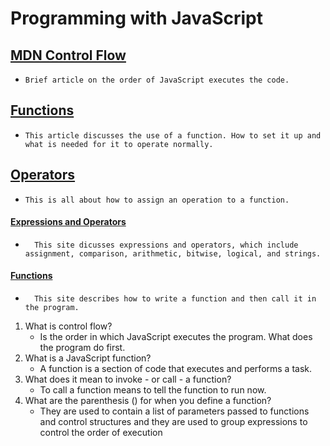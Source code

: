 # Programming with JavaScript

## [MDN Control Flow](https://developer.mozilla.org/en-US/docs/Glossary/Control_flow)
   *     Brief article on the order of JavaScript executes the code. 

## [Functions](https://www.w3schools.com/js/js_functions.asp)
   *     This article discusses the use of a function. How to set it up and what is needed for it to operate normally. 

## [Operators](https://www.w3schools.com/js/js_operators.asp)
   *     This is all about how to assign an operation to a function. 

 #### [Expressions and Operators](https://www.w3schools.com/js/js_operators.asp)
   *       This site dicusses expressions and operators, which include assignment, comparison, arithmetic, bitwise, logical, and strings. 
#### [Functions](https://developer.mozilla.org/en-US/docs/Web/JavaScript/Guide/Functions)
   *       This site describes how to write a function and then call it in the program. 

1. What is control flow?
    * Is the order in which JavaScript executes the program. What does the program do first.
2. What is a JavaScript function?
    * A function is a section of code that executes and performs a task.
3. What does it mean to invoke - or call - a function?
    * To call a function means to tell the function to run now.    
4. What are the parenthesis () for when you define a function?
    *  They are used to contain a list of parameters passed to functions and control structures and they are used to group expressions to control the order of execution 